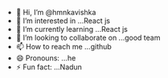 - 👋 Hi, I’m @hmnkavishka
- 👀 I’m interested in ...React js
- 🌱 I’m currently learning ...React js
- 💞️ I’m looking to collaborate on ...good team
- 📫 How to reach me ...github
- 😄 Pronouns: ...he
- ⚡ Fun fact: ...Nadun

<!---
hmnkavishka/hmnkavishka is a ✨ special ✨ repository because its `README.md` (this file) appears on your GitHub profile.
You can click the Preview link to take a look at your changes.
--->

